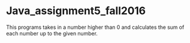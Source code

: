 # Java_assignment5_fall2016
This programs takes in a number higher than 0 and calculates the sum of each number up to the given number.
